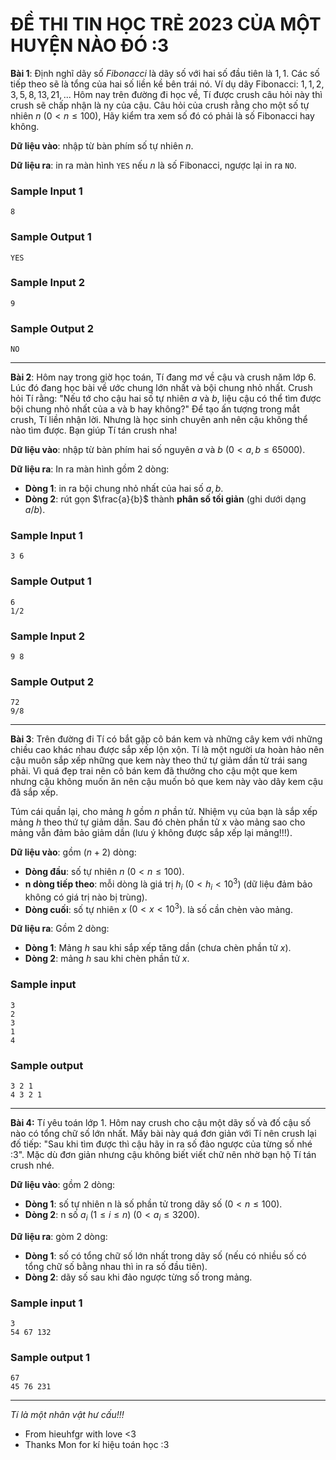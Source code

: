 # ĐỀ THI TIN HỌC TRẺ 2023 CỦA MỘT HUYỆN NÀO ĐÓ :3
**Bài 1**: Định nghĩ dãy số $Fibonacci$ là dãy số với hai số đầu tiên là $1,1$. Các số tiếp theo sẽ là tổng của hai số liền kề bên trái nó. 
Ví dụ dãy Fibonacci: $1,1,2,3,5,8,13,21,...$
Hôm nay trên đường đi học về, Tí được crush câu hỏi này thì crush sẽ chấp nhận là ny của cậu. Câu hỏi của crush rằng cho một số tự nhiên $n$ $(0 < n \le 100)$, Hãy kiểm tra xem số đó có phải là số Fibonacci hay không.

**Dữ liệu vào**: nhập từ bàn phím số tự nhiên $n$.

**Dữ liệu ra**: in ra màn hình `YES` nếu $n$ là số Fibonacci, ngược lại in ra `NO`.
### Sample Input 1
```
8
```

### Sample Output 1
```
YES
```
### Sample Input 2
```
9
```

### Sample Output 2
```
NO
```
---
**Bài 2**: Hôm nay trong giờ học toán, Tí đang mơ về cậu và crush năm lớp 6. Lúc đó đang học bài về ước chung lớn nhất và bội chung nhỏ nhất. Crush hỏi Tí rằng: "Nếu tớ cho cậu hai số tự nhiên $a$ và $b$, liệu cậu có thể tìm được bội chung nhỏ nhất của a và b hay không?" Để tạo ấn tượng trong mắt crush, Tí liền nhận lời. Nhưng là học sinh chuyên anh nên cậu không thể nào tìm được. Bạn giúp Tí tán crush nha!

**Dữ liệu vào**: nhập từ bàn phím hai số nguyên $a$ và $b$ $(0 < a,b \le 65000)$.

**Dữ liệu ra**: In ra màn hình gồm 2 dòng:
- **Dòng 1**: in ra bội chung nhỏ nhất của hai số $a, b$.
- **Dòng 2**: rút gọn $\frac{a}{b}$ thành **phân số tối giản** (ghi dưới dạng $a/b$).

### Sample Input 1
```
3 6 
```

### Sample Output 1
```
6
1/2
```
### Sample Input 2
```
9 8
```

### Sample Output 2
```
72
9/8
```

---
**Bài 3**: Trên đường đi Tí có bắt gặp cô bán kem và những cây kem với những chiều cao khác nhau được sắp xếp lộn xộn. Tí là một người ưa hoàn hảo nên cậu muôn sắp xếp những que kem này theo thứ tự giảm dần từ trái sang phải. Vì quá đẹp trai nên cô bán kem đã thưởng cho cậu một que kem nhưng cậu không muốn ăn nên cậu muốn bỏ que kem này vào dãy kem cậu đã sắp xếp.

Túm cái quần lại, cho mảng *h* gồm *n* phần tử. Nhiệm vụ của bạn là sắp xếp mảng *h* theo thứ tự giảm dần. Sau đó chèn phần tử x vào mảng sao cho mảng vẫn đảm bảo giảm dần (lưu ý không được sắp xếp lại mảng!!!).

**Dữ liệu vào**: gồm $(n+2)$ dòng:
- **Dòng đầu**: số tự nhiên $n$ $(0 < n \le 100)$.
- **n dòng tiếp theo**: mỗi dòng là giá trị $h_i$ $(0 < h_i < 10^3)$ (dữ liệu đảm bảo không có giá trị nào bị trùng).
- **Dòng cuối**: số tự nhiên $x$ $(0 < x < 10^3)$. là số cần chèn vào mảng.

**Dữ liệu ra**: Gồm 2 dòng:
- **Dòng 1**: Mảng $h$ sau khi sắp xếp tăng dần (chưa chèn phần tử $x$).
- **Dòng 2**: mảng $h$ sau khi chèn phần tử $x$.

### Sample input
```
3
2
3
1
4
```
### Sample output
```
3 2 1
4 3 2 1
```
---
**Bài 4:** Tí yêu toán lớp 1. Hôm nay crush cho cậu một dãy số và đố cậu số nào có tổng chữ số lớn nhất. Mấy bài này quá đơn giản với Tí nên crush lại đố tiếp: "Sau khi tìm được thì cậu hãy in ra số đảo ngược của từng số nhé :3". Mặc dù đơn giản nhưng cậu không biết viết chữ nên nhờ bạn hộ Tí tán crush nhé.

**Dữ liệu vào**: gồm 2 dòng:
- **Dòng 1**: số tự nhiên n là số phần tử trong dãy số $(0 < n \le 100)$.
- **Dòng 2**: n số $a_i$ $(1 \le i \le n)$ $(0 < a_i \le 3200)$.

**Dữ liệu ra**: gòm 2 dòng:
- **Dòng 1**: số có tổng chữ số lớn nhất trong dãy số (nếu có nhiều số có tổng chữ số bằng nhau thì in ra số đầu tiên).
- **Dòng 2**: dãy số sau khi đảo ngược từng số trong mảng.

### Sample input 1
```
3
54 67 132
```
### Sample output 1
```
67
45 76 231
```
---
*Tí là một nhân vật hư cấu!!!*

- From hieuhfgr with love <3
- Thanks Mon for kí hiệu toán học :3
